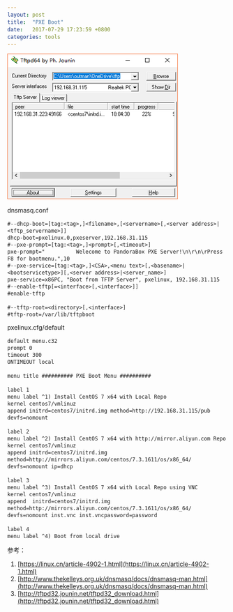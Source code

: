 ```yaml
---
layout: post
title:  "PXE Boot"
date:   2017-07-29 17:23:59 +0800
categories: tools
---
```

![封面](/assets/2017-07-29.png)


dnsmasq.conf


```shell
#--dhcp-boot=[tag:<tag>,]<filename>,[<servername>[,<server address>|<tftp_servername>]]
dhcp-boot=pxelinux.0,pxeserver,192.168.31.115
#--pxe-prompt=[tag:<tag>,]<prompt>[,<timeout>]
pxe-prompt="          Welecome to PandoraBox PXE Server!\n\r\n\rPress F8 for bootmenu.",10
#--pxe-service=[tag:<tag>,]<CSA>,<menu text>[,<basename>|<bootservicetype>][,<server address>|<server_name>]
pxe-service=x86PC, "Boot from TFTP Server", pxelinux, 192.168.31.115
#--enable-tftp[=<interface>[,<interface>]]
#enable-tftp

#--tftp-root=<directory>[,<interface>]
#tftp-root=/var/lib/tftpboot

```

pxelinux.cfg/default
```shell
default menu.c32
prompt 0
timeout 300
ONTIMEOUT local

menu title ########## PXE Boot Menu ##########

label 1
menu label ^1) Install CentOS 7 x64 with Local Repo
kernel centos7/vmlinuz
append initrd=centos7/initrd.img method=http://192.168.31.115/pub devfs=nomount

label 2
menu label ^2) Install CentOS 7 x64 with http://mirror.aliyun.com Repo
kernel centos7/vmlinuz
append initrd=centos7/initrd.img method=http://mirrors.aliyun.com/centos/7.3.1611/os/x86_64/ devfs=nomount ip=dhcp

label 3
menu label ^3) Install CentOS 7 x64 with Local Repo using VNC
kernel centos7/vmlinuz
append  initrd=centos7/initrd.img method=http://mirrors.aliyun.com/centos/7.3.1611/os/x86_64/ devfs=nomount inst.vnc inst.vncpassword=password

label 4
menu label ^4) Boot from local drive

```

参考：
1. [https://linux.cn/article-4902-1.html](https://linux.cn/article-4902-1.html)
2. [http://www.thekelleys.org.uk/dnsmasq/docs/dnsmasq-man.html](http://www.thekelleys.org.uk/dnsmasq/docs/dnsmasq-man.html)
3. [http://tftpd32.jounin.net/tftpd32_download.html](http://tftpd32.jounin.net/tftpd32_download.html)
